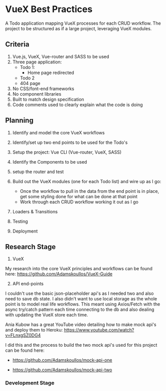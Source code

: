 # VueX Best Practices

A Todo application mapping VueX processes for each CRUD workflow. The project to be structured as if a large project, leveraging VueX modules.

## Criteria

1. Vue.js, VueX, Vue-router and SASS to be used
2. Three page application:
   - Todo 1:
     - Home page redirected
   - Todo 2
   - 404 page
3. No CSS/font-end frameworks
4. No component libraries
5. Built to match design specification
6. Code comments used to clearly explain what the code is doing

## Planning

1. Identify and model the core VueX workflows
2. Identify/set up two end points to be used for the Todo's
3. Setup the project: Vue CLI (Vue-router, VueX, SASS)
4. Identify the Components to be used
5. setup the router and test

6. Build out the VueX modules (one for each Todo list) and wire up as I go:

   - Once the workflow to pull in the data from the end point is in place, get some styling done for what can be done at that point
   - Work through each CRUD workflow working it out as I go

7. Loaders & Transitions

8. Testing

9. Deployment

## Research Stage

1. VueX

My research into the core VueX principles and workflows can be found here: https://github.com/Adamskoullos/VueX-Guide

2. API end-points

I couldn't use the basic json-placeholder api's as I needed two and also need to save db state. I also didn't want to use local storage as the whole point is to model real life workflows. This meant using Axios/Fetch with the async try/catch pattern each time connecting to the db and also dealing with updating the VueX store each time.

Ania Kubow has a great YouTube video detailing how to make mock api's and deploy them to Heroku: https://www.youtube.com/watch?v=FLnxgSZ0DG4

I did this and the process to build the two mock api's used for this project can be found here:

- https://github.com/Adamskoullos/mock-api-one

- https://github.com/Adamskoullos/mock-api-two

### Development Stage
